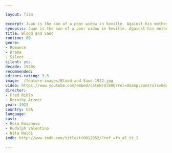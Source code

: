 ```yaml
---

layout: film

excerpt: Juan is the son of a poor widow in Seville. Against his mother's wishes he pursues a career as toreador. He rapidly gains national prominence, and takes his childhood sweetheart Carmen as his bride. He meets the Marquis' daughter Dona Sol, and finds himself in the awkward position of being in love with two women, which threatens the stability of his family and his position in society. He finds interesting parallels in the life of the infamous bandit Plumitas when they eventually meet by chance.
synopsis: Juan is the son of a poor widow in Seville. Against his mother's wishes he pursues a career as toreador. He rapidly gains national prominence, and takes his childhood sweetheart Carmen as his bride. He meets the Marquis' daughter Dona Sol, and finds himself in the awkward position of being in love with two women, which threatens the stability of his family and his position in society. He finds interesting parallels in the life of the infamous bandit Plumitas when they eventually meet by chance.
title: Blood and Sand 
runtime: 80
genre: 
- Romance
- Drama
- Silent
silent: yes
decade: 1920s
recommended: 
editors-rating: 3.5
image:  /feature-images/Blood-and-Sand-1922.jpg  
video: https://www.youtube.com/embed/catnNrUlEHQ?rel=0&amp;controls=0&amp;showinfo=0
director: 
- Fred Niblo
- Dorothy Arzner
year: 1922
country: USA
language: 
cast:
- Rosa Rosanova
- Rudolph Valentino
- Nita Naldi
imdb: http://www.imdb.com/title/tt0012952/?ref_=fn_al_tt_1

---
```


